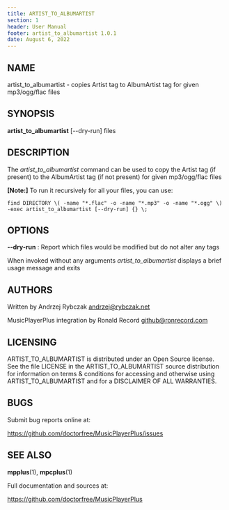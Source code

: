```yaml
---
title: ARTIST_TO_ALBUMARTIST
section: 1
header: User Manual
footer: artist_to_albumartist 1.0.1
date: August 6, 2022
---
```

## NAME
artist_to_albumartist - copies Artist tag to AlbumArtist tag for given mp3/ogg/flac files

## SYNOPSIS
**artist_to_albumartist** [--dry-run] files

## DESCRIPTION

The *artist_to_albumartist* command can be used to copy the Artist tag (if present) to the AlbumArtist tag (if not present) for given mp3/ogg/flac files

**[Note:]** To run it recursively for all your files, you can use:

```
find DIRECTORY \( -name "*.flac" -o -name "*.mp3" -o -name "*.ogg" \) -exec artist_to_albumartist [--dry-run] {} \;
```

## OPTIONS

**--dry-run**
: Report which files would be modified but do not alter any tags

When invoked without any arguments *artist_to_albumartist* displays a brief usage message and exits

## AUTHORS

Written by Andrzej Rybczak andrzej@rybczak.net

MusicPlayerPlus integration by Ronald Record github@ronrecord.com

## LICENSING

ARTIST_TO_ALBUMARTIST is distributed under an Open Source license.
See the file LICENSE in the ARTIST_TO_ALBUMARTIST source distribution
for information on terms &amp; conditions for accessing and
otherwise using ARTIST_TO_ALBUMARTIST and for a DISCLAIMER OF ALL WARRANTIES.

## BUGS

Submit bug reports online at:

https://github.com/doctorfree/MusicPlayerPlus/issues

## SEE ALSO

**mpplus**(1), **mpcplus**(1)

Full documentation and sources at:

https://github.com/doctorfree/MusicPlayerPlus

